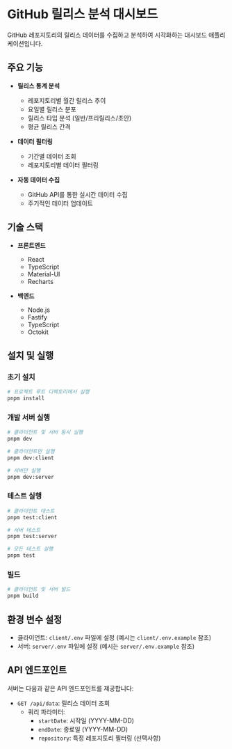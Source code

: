# GitHub 릴리스 분석 대시보드

GitHub 레포지토리의 릴리스 데이터를 수집하고 분석하여 시각화하는 대시보드 애플리케이션입니다.

## 주요 기능

- **릴리스 통계 분석**
  - 레포지토리별 월간 릴리스 추이
  - 요일별 릴리스 분포
  - 릴리스 타입 분석 (일반/프리릴리스/초안)
  - 평균 릴리스 간격

- **데이터 필터링**
  - 기간별 데이터 조회
  - 레포지토리별 데이터 필터링

- **자동 데이터 수집**
  - GitHub API를 통한 실시간 데이터 수집
  - 주기적인 데이터 업데이트

## 기술 스택

- **프론트엔드**
  - React
  - TypeScript
  - Material-UI
  - Recharts

- **백엔드**
  - Node.js
  - Fastify
  - TypeScript
  - Octokit

## 설치 및 실행

### 초기 설치

```bash
# 프로젝트 루트 디렉토리에서 실행
pnpm install
```

### 개발 서버 실행

```bash
# 클라이언트 및 서버 동시 실행
pnpm dev

# 클라이언트만 실행
pnpm dev:client

# 서버만 실행
pnpm dev:server
```

### 테스트 실행

```bash
# 클라이언트 테스트
pnpm test:client

# 서버 테스트
pnpm test:server

# 모든 테스트 실행
pnpm test
```

### 빌드

```bash
# 클라이언트 및 서버 빌드
pnpm build
```

## 환경 변수 설정

- 클라이언트: `client/.env` 파일에 설정 (예시는 `client/.env.example` 참조)
- 서버: `server/.env` 파일에 설정 (예시는 `server/.env.example` 참조)

## API 엔드포인트

서버는 다음과 같은 API 엔드포인트를 제공합니다:

- `GET /api/data`: 릴리스 데이터 조회
  - 쿼리 파라미터:
    - `startDate`: 시작일 (YYYY-MM-DD)
    - `endDate`: 종료일 (YYYY-MM-DD)
    - `repository`: 특정 레포지토리 필터링 (선택사항)
